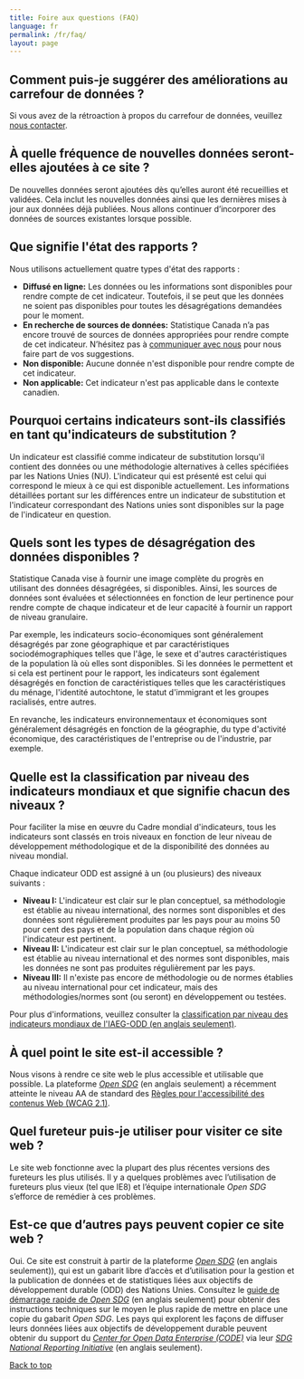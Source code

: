 ```yaml
---
title: Foire aux questions (FAQ)
language: fr
permalink: /fr/faq/
layout: page
---
```


## Comment puis-je suggérer des améliorations au carrefour de données ?

Si vous avez de la rétroaction à propos du carrefour de données, veuillez <a href="mailto:statcan.sdg-odd.statcan@statcan.gc.ca">nous contacter</a>.


## À quelle fréquence de nouvelles données seront-elles ajoutées à ce site ?

De nouvelles données seront ajoutées dès qu’elles auront été recueillies et validées. Cela inclut les nouvelles données ainsi que les dernières mises à jour aux données déjà publiées. Nous allons continuer d’incorporer des données de sources existantes lorsque possible.


## Que signifie l'état des rapports ?

Nous utilisons actuellement quatre types d'état des rapports : 

* **Diffusé en ligne:** Les données ou les informations sont disponibles pour rendre compte de cet indicateur. Toutefois, il se peut que les données ne soient pas disponibles pour toutes les désagrégations demandées pour le moment.
* **En recherche de sources de données:** Statistique Canada n’a pas encore trouvé de sources de données appropriées pour rendre compte de cet indicateur. N’hésitez pas à [communiquer avec nous](mailto:statcan.sdg-odd.statcan@statcan.gc.ca) pour nous faire part de vos suggestions.
* **Non disponible:** Aucune donnée n'est disponible pour rendre compte de cet indicateur.
* **Non applicable:** Cet indicateur n'est pas applicable dans le contexte canadien.


## Pourquoi certains indicateurs sont-ils classifiés en tant qu'indicateurs de substitution ?

Un indicateur est classifié comme indicateur de substitution lorsqu'il contient des données ou une méthodologie alternatives à celles spécifiées par les Nations Unies (NU). L'indicateur qui est présenté est celui qui correspond le mieux à ce qui est disponible actuellement. Les informations détaillées portant sur les différences entre un indicateur de substitution et l'indicateur correspondant des Nations unies sont disponibles sur la page de l'indicateur en question.


## Quels sont les types de désagrégation des données disponibles ?

Statistique Canada vise à fournir une image complète du progrès en utilisant des données désagrégées, si disponibles. Ainsi, les sources de données sont évaluées et sélectionnées en fonction de leur pertinence pour rendre compte de chaque indicateur et de leur capacité à fournir un rapport de niveau granulaire.

Par exemple, les indicateurs socio-économiques sont généralement désagrégés par zone géographique et par caractéristiques sociodémographiques telles que l'âge, le sexe et d'autres caractéristiques de la population là où elles sont disponibles. Si les données le permettent et si cela est pertinent pour le rapport, les indicateurs sont également désagrégés en fonction de caractéristiques telles que les caractéristiques du ménage, l'identité autochtone, le statut d'immigrant et les groupes racialisés, entre autres.

En revanche, les indicateurs environnementaux et économiques sont généralement désagrégés en fonction de la géographie, du type d'activité économique, des caractéristiques de l'entreprise ou de l'industrie, par exemple.


## Quelle est la classification par niveau des indicateurs mondiaux et que signifie chacun des niveaux ?

Pour faciliter la mise en œuvre du Cadre mondial d'indicateurs, tous les indicateurs sont classés en trois niveaux en fonction de leur niveau de développement méthodologique et de la disponibilité des données au niveau mondial.

Chaque indicateur ODD est assigné à un (ou plusieurs) des niveaux suivants :

* **Niveau I:** L'indicateur est clair sur le plan conceptuel, sa méthodologie est établie au niveau international, des normes sont disponibles et des données sont régulièrement produites par les pays pour au moins 50 pour cent des pays et de la population dans chaque région où l'indicateur est pertinent.
* **Niveau II:** L'indicateur est clair sur le plan conceptuel, sa méthodologie est établie au niveau international et des normes sont disponibles, mais les données ne sont pas produites régulièrement par les pays.
* **Niveau III:** Il n'existe pas encore de méthodologie ou de normes établies au niveau international pour cet indicateur, mais des méthodologies/normes sont (ou seront) en développement ou testées.

Pour plus d'informations, veuillez consulter la [classification par niveau des indicateurs mondiaux de l'IAEG-ODD (en anglais seulement)](https://unstats.un.org/sdgs/iaeg-sdgs/tier-classification/).

## À quel point le site est-il accessible ?

Nous visons à rendre ce site web le plus accessible et utilisable que possible. La plateforme <a href="https://open-sdg.org/"><em>Open SDG</em></a> (en anglais seulement) a récemment atteinte le niveau AA de standard des [Règles pour l'accessibilité des contenus Web (WCAG 2.1)](https://www.w3.org/WAI/standards-guidelines/wcag/fr).


## Quel fureteur puis-je utiliser pour visiter ce site web ?

Le site web fonctionne avec la plupart des plus récentes versions des fureteurs les plus utilisés. Il y a quelques problèmes avec l’utilisation de fureteurs plus vieux (tel que IE8) et l’équipe internationale <em>Open SDG</em> s’efforce de remédier à ces problèmes.


## Est-ce que d’autres pays peuvent copier ce site web ?

Oui. Ce site est construit à partir de la plateforme <a href="https://open-sdg.org/"><em>Open SDG</em></a> (en anglais seulement)), qui est un gabarit libre d’accès et d’utilisation pour la gestion et la publication de données et de statistiques liées aux objectifs de développement durable (ODD) des Nations Unies. Consultez le <a href="https://open-sdg.readthedocs.io/en/latest/quick-start/">guide de démarrage rapide de <em>Open SDG</em></a> (en anglais seulement) pour obtenir des instructions techniques sur le moyen le plus rapide de mettre en place une copie du gabarit <em>Open SDG</em>. Les pays qui explorent les façons de diffuser leurs données liées aux objectifs de développement durable peuvent obtenir du support du <em>[Center for Open Data Enterprise (CODE)](http://www.opendataenterprise.org/)</em> via leur <em>[SDG National Reporting Initiative](https://www.sdgreporting.org/)</em> (en anglais seulement).

[Back to top](#top)
